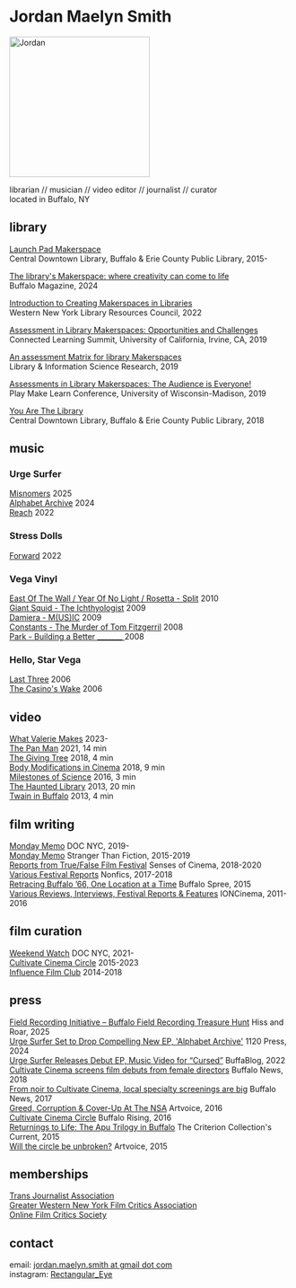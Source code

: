 # Jordan Maelyn Smith

<img src="https://github.com/user-attachments/assets/13b7aa12-ffe2-4e41-ae9b-8df549fcba29" alt="Jordan" width="250"/>

librarian // musician // video editor // journalist // curator\
located in Buffalo, NY

## library

[Launch Pad Makerspace](https://www.buffalolib.org/makerspace-technology/launch-pad) \
Central Downtown Library, Buffalo & Erie County Public Library, 2015-

[The library's Makerspace: where creativity can come to life](https://buffalo.com/community/the-librarys-makerspace-where-creativity-can-come-to-life/article_d311cb16-c0d2-11ef-80f1-73d6377e1154.html#tracking-source=home-top-story) \
Buffalo Magazine, 2024

[Introduction to Creating Makerspaces in Libraries](https://wnylrc.org/event/introduction-creating-makerspaces-libraries) \
Western New York Library Resources Council, 2022

[Assessment in Library Makerspaces: Opportunities and Challenges](https://connectedlearningsummit2019.sched.com/speaker/jordan_m_smith.1zufk0pg) \
Connected Learning Summit, University of California, Irvine, CA, 2019

[An assessment Matrix for library Makerspaces](https://www.sciencedirect.com/science/article/pii/S0740818818302913) \
Library & Information Science Research, 2019

[Assessments in Library Makerspaces: The Audience is Everyone!](https://custom.cvent.com/57A95AEBA7D746DB83F8C2B8649A8B93/files/event/f0d9395efb6a427c9fb1bf2b72d48d5d/356a0928f95b4b85aaa6a99d50c571f2.pdf) \
Play Make Learn Conference, University of Wisconsin-Madison, 2019 

[You Are The Library](https://www.insideoutproject.net/en/explore/group-action/buffalo-you-are-the-library) \
Central Downtown Library, Buffalo & Erie County Public Library, 2018


## music

### Urge Surfer
[Misnomers](https://urgesurfer.bandcamp.com/album/misnomers)
2025\
[Alphabet Archive](https://urgesurfer.bandcamp.com/album/alphabet-archive)
2024\
[Reach](https://urgesurfer.bandcamp.com/album/reach)
2022

### Stress Dolls
[Forward](https://stressdolls.bandcamp.com/album/forward)
2022

### Vega Vinyl

[East Of The Wall / Year Of No Light / Rosetta - Split](https://www.discogs.com/master/255304-East-Of-The-Wall-Year-Of-No-Light-Rosetta-East-Of-The-Wall-Year-Of-No-Light-Rosetta) 2010\
[Giant Squid - The Ichthyologist](https://www.discogs.com/master/192196-Giant-Squid-The-Ichthyologist) 2009\
[Damiera - M(US)IC](https://www.discogs.com/release/4345590-Damiera-MUSIC) 2009\
[Constants - The Murder of Tom Fitzgerril](https://www.discogs.com/master/382575-Constants-The-Murder-Of-Tom-Fitzgerril) 2008\
[Park - Building a Better _______ ](https://www.discogs.com/master/329575-Park-Building-A-Better-_______) 2008

### Hello, Star Vega
[Last Three](https://open.spotify.com/album/0C6OTSzrXyFnchdSjGh2Ob?si=ROKVxMcISFSC7CSYkCcHpQ)
2006\
[The Casino's Wake](https://www.discogs.com/artist/2994622-Hello-Star-Vega)
2006


## video

[What Valerie Makes](https://www.youtube.com/@what_valerie_makes/videos)
2023-\
[The Pan Man](https://www.youtube.com/watch?v=l8GrXcWCD6Y)
2021, 14 min\
[The Giving Tree](https://vimeo.com/305890476)
2018, 4 min\
[Body Modifications in Cinema](https://vimeo.com/308483991)
2018, 9 min\
[Milestones of Science](https://www.youtube.com/watch?v=r50ikSafjaQ)
2016, 3 min\
[The Haunted Library](https://www.youtube.com/watch?v=WTWlnfjbkWk)
2013, 20 min\
[Twain in Buffalo](https://www.youtube.com/watch?v=Gc9zzqa8bG0)
2013, 4 min


## film writing

[Monday Memo](https://www.docnyc.net/monday-memo/)
DOC NYC, 2019-\
[Monday Memo](https://stfdocs.com/tag/monday-memo/)
Stranger Than Fiction, 2015-2019\
[Reports from True/False Film Festival](https://www.sensesofcinema.com/author/jordan-m-smith/)
Senses of Cinema, 2018-2020\
[Various Festival Reports](https://medium.com/@Rectangular_Eye)
Nonfics, 2017-2018\
[Retracing Buffalo ’66, One Location at a Time](https://www.buffalospree.com/features/retracing-buffalo-66-one-location-at-a-time/article_1fdd41ed-7caa-5201-8dad-5eb6c07dc9cc.html)
Buffalo Spree, 2015\
[Various Reviews, Interviews, Festival Reports & Features](https://connectedlearningsummit2019.sched.com/speaker/jordan_m_smith.1zufk0pg)
IONCinema, 2011-2016


## film curation

[Weekend Watch](https://www.docnyc.net/weekend-watch/) DOC NYC, 2021-\
[Cultivate Cinema Circle](https://cultivatecinema.com/)
2015-2023\
[Influence Film Club](http://influencefilmclub.com/)
2014-2018

## press

[Field Recording Initiative – Buffalo Field Recording Treasure Hunt](https://hissandaroar.com/v3/field-recording-initiative-buffalo-field-recording-treasure-hunt/) Hiss and Roar, 2025\
[Urge Surfer Set to Drop Compelling New EP, 'Alphabet Archive'](https://www.1120press.com/post/urge-surfer-set-to-drop-compelling-new-ep-alphabet-archive) 1120 Press, 2024\
[Urge Surfer Releases Debut EP, Music Video for “Cursed”](https://buffablog.com/urge-surfer-releases-debut-ep-music-video-for-cursed/) BuffaBlog, 2022\
[Cultivate Cinema screens film debuts from female directors](https://buffalonews.com/entertainment/article_971c7301-d55d-5f6a-baa3-a6e253c70524.html) Buffalo News, 2018\
[From noir to Cultivate Cinema, local specialty screenings are big](https://buffalonews.com/entertainment/from-noir-to-cultivate-cinema-local-specialty-screenings-are-big/article_a1c4998c-84b4-59bc-92a9-2bd15932b77a.html) Buffalo News, 2017\
[Greed, Corruption & Cover-Up At The NSA](https://artvoice.com/2016/03/04/greed-corruption-cover-up-at-the-nsa/) Artvoice, 2016\
[Cultivate Cinema Circle](https://www.buffalorising.com/2016/12/cultivate-cinema-circle/) Buffalo Rising, 2016\
[Returnings to Life: The Apu Trilogy in Buffalo](https://www.criterion.com/current/posts/3848-returnings-to-life-the-apu-trilogy-in-buffalo?srsltid=AfmBOooPmyKugmyzgm9SLHrNqQcyM-mxt2zdq2HfIs0ZoiqSAm5ECvk0) The Criterion Collection's Current, 2015\
[Will the circle be unbroken?](https://cultivatecinema.com/wp-content/uploads/2024/06/0ca56-091715-artvoice-article2.png?w=805&h=1024) Artvoice, 2015

## memberships

[Trans Journalist Association](https://members.transjournalists.org/)\
[Greater Western New York Film Critics Association](https://gwnyfilmcritics.com/members-list/)\
[Online Film Critics Society](https://ofcs.org/jordan-m-smith/)

## contact
email: [jordan.maelyn.smith at gmail dot com](emailto:jordan.maelyn.smith@gmail.com) \
instagram: [Rectangular_Eye](https://www.instagram.com/Rectangular_Eye/)
